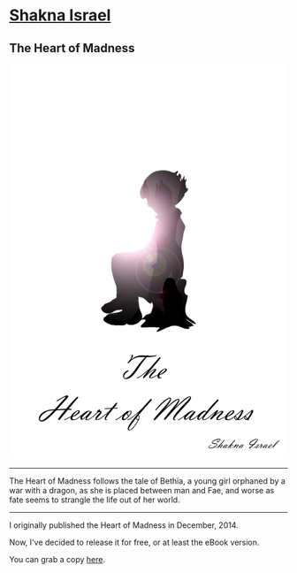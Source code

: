 # [Shakna Israel](/)

## The Heart of Madness

![Heart Of Madness Cover](/heartofmadness.png)

---

The Heart of Madness follows the tale of Bethia, a young girl orphaned by a war with a dragon, as she is placed between man and Fae, and worse as fate seems to strangle the life out of her world.

---

I originally published the Heart of Madness in December, 2014.

Now, I've decided to release it for free, or at least the eBook version.

You can grab a copy [here](https://shakna.keybase.pub/HeartOfMadness.epub).
